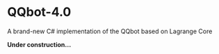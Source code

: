 # QQbot-4.0
A brand-new C# implementation of the QQbot based on Lagrange Core

**Under construction...**
